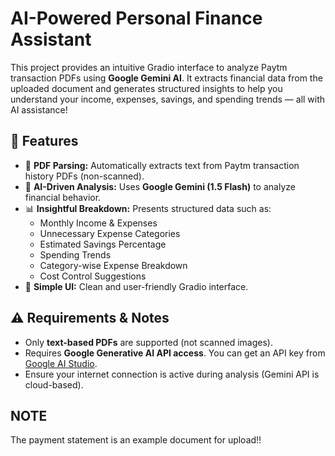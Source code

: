 # AI-Powered Personal Finance Assistant

This project provides an intuitive Gradio interface to analyze Paytm transaction PDFs using **Google Gemini AI**. It extracts financial data from the uploaded document and generates structured insights to help you understand your income, expenses, savings, and spending trends — all with AI assistance!

## 🚀 Features

- 📄 **PDF Parsing:** Automatically extracts text from Paytm transaction history PDFs (non-scanned).
- 🤖 **AI-Driven Analysis:** Uses **Google Gemini (1.5 Flash)** to analyze financial behavior.
- 📊 **Insightful Breakdown:** Presents structured data such as:
  - Monthly Income & Expenses  
  - Unnecessary Expense Categories  
  - Estimated Savings Percentage  
  - Spending Trends  
  - Category-wise Expense Breakdown  
  - Cost Control Suggestions  
- 🎨 **Simple UI:** Clean and user-friendly Gradio interface.

## ⚠️ Requirements & Notes

- Only **text-based PDFs** are supported (not scanned images).
- Requires **Google Generative AI API access**. You can get an API key from [Google AI Studio](https://makersuite.google.com/app).
- Ensure your internet connection is active during analysis (Gemini API is cloud-based).

## NOTE
The payment statement is an example document for upload!!
